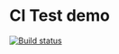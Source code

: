 # CI Test demo

[![Build status](https://ci.appveyor.com/api/projects/status/a4guvnvtydm2de2b?svg=true)](https://ci.appveyor.com/project/479maxim479/ajs-classes)
